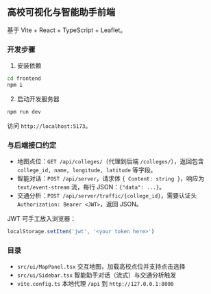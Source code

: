 ## 高校可视化与智能助手前端

基于 Vite + React + TypeScript + Leaflet。

### 开发步骤

1. 安装依赖
```bash
cd frontend
npm i
```

2. 启动开发服务器
```bash
npm run dev
```

访问 `http://localhost:5173`。

### 与后端接口约定

- 地图点位：`GET /api/colleges/`（代理到后端 `/colleges/`），返回包含 `college_id, name, longitude, latitude` 等字段。
- 智能对话：`POST /api/server`，请求体 `{ Content: string }`，响应为 `text/event-stream` 流，每行 JSON：`{"data": ...}`。
- 交通分析：`POST /api/server/traffic/{college_id}`，需要认证头 `Authorization: Bearer <JWT>`，返回 JSON。

JWT 可手工放入浏览器：
```js
localStorage.setItem('jwt', '<your token here>')
```

### 目录

- `src/ui/MapPanel.tsx` 交互地图，加载高校点位并支持点击选择
- `src/ui/Sidebar.tsx` 智能助手对话（流式）与交通分析触发
- `vite.config.ts` 本地代理 `/api` 到 `http://127.0.0.1:8000`


